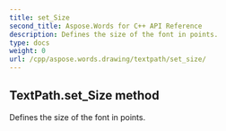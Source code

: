```yaml
---
title: set_Size
second_title: Aspose.Words for C++ API Reference
description: Defines the size of the font in points. 
type: docs
weight: 0
url: /cpp/aspose.words.drawing/textpath/set_size/
---
```

## TextPath.set_Size method


Defines the size of the font in points.

